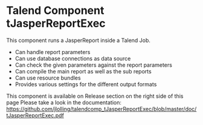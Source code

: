 # Talend Component tJasperReportExec
This component runs a JasperReport inside a Talend Job.
* Can handle report parameters
* Can use database connections as data source
* Can check the given parameters against the report parameters
* Can compile the main report as well as the sub reports
* Can use resource bundles
* Provides various settings for the different output formats

This component is available on Release section on the right side of this page
Please take a look in the documentation: https://github.com/jlolling/talendcomp_tJasperReportExec/blob/master/doc/tJasperReportExec.pdf
